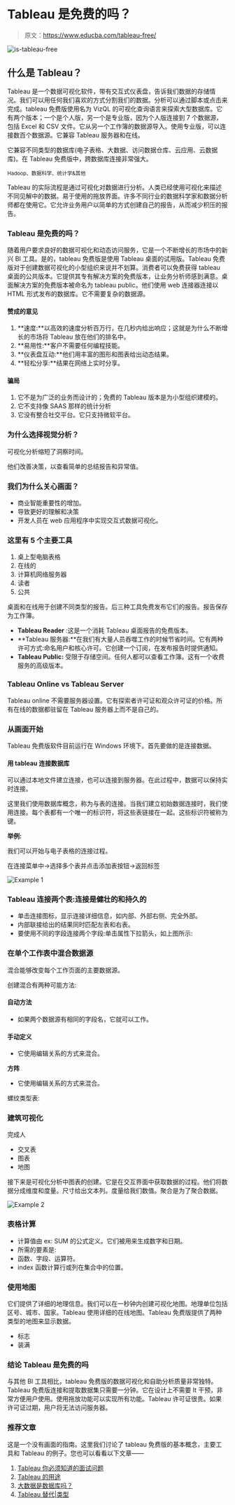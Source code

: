# Tableau 是免费的吗？

> 原文：<https://www.educba.com/tableau-free/>

![is-tableau-free](img/1fe202642272304ac87887fe8a7d18dc.png)



## 什么是 Tableau？

Tableau 是一个数据可视化软件，带有交互式仪表盘，告诉我们数据的存储情况。我们可以用任何我们喜欢的方式分割我们的数据。分析可以通过脚本或点击来完成。tableau 免费版使用名为 VizQL 的可视化查询语言来探索大型数据库。它有两个版本；一个是个人版，另一个是专业版，因为个人版连接到 7 个数据源，包括 Excel 和 CSV 文件。它从另一个工作簿的数据源导入。使用专业版，可以连接数百个数据源。它兼容 Tableau 服务器和在线。

它兼容不同类型的数据库(电子表格、大数据、访问数据仓库、云应用、云数据库)。在 Tableau 免费版中，跨数据库连接非常强大。

<small>Hadoop、数据科学、统计学&其他</small>

Tableau 的实际流程是通过可视化对数据进行分析。人类已经使用可视化来描述不同见解中的数据。易于使用的拖放界面。许多不同行业的数据科学家和数据分析师都在使用它。它允许业务用户以简单的方式创建自己的报告，从而减少积压的报告。

### Tableau 是免费的吗？

随着用户要求良好的数据可视化和动态访问服务，它是一个不断增长的市场中的新兴 BI 工具。是的，tableau 免费版是使用 Tableau 桌面的试用版。Tableau 免费版对于创建数据可视化的小型组织来说并不划算。消费者可以免费获得 tableau 桌面的公共版本。它提供其专有解决方案的免费版本，让业务分析师感到满意。桌面解决方案的免费版本被命名为 tableau public。他们使用 web 连接器连接以 HTML 形式发布的数据库。它不需要复杂的数据源。

#### 赞成的意见

1.  **速度:**以高效的速度分析百万行，在几秒内给出响应；这就是为什么不断增长的市场将 Tableau 放在他们的排名中。
2.  **易用性:**客户不需要任何编程技能。
3.  **仪表盘互动:**他们用丰富的图形和图表给出动态结果。
4.  **轻松分享:**结果在网络上实时分享。

#### 骗局

1.  它不是为广泛的业务而设计的；免费的 Tableau 版本是为小型组织建模的。
2.  它不支持像 SAAS 那样的统计分析
3.  它没有整合社交平台。它只支持微软平台。

### 为什么选择视觉分析？

可视化分析缩短了洞察时间。

他们改善决策，以查看简单的总结报告和异常值。

### 我们为什么关心画面？

*   商业智能重要性的增加。
*   导致更好的理解和决策
*   开发人员在 web 应用程序中实现交互式数据可视化。

### 这里有 5 个主要工具

1.  桌上型电脑表格
2.  在线的
3.  计算机网络服务器
4.  读者
5.  公共

桌面和在线用于创建不同类型的报告。后三种工具免费发布它们的报告。报告保存为工作簿。

*   **Tableau Reader** :这是一个消耗 Tableau 桌面报告的免费版本。
*   **Tableau 服务器:**在我们有大量人员吞噬工作的时候节省时间。它有两种许可方式:命名用户和核心许可。它创建一个订阅，在发布报告时提供通知。
*   **Tableau Public:** 受限于存储空间。任何人都可以查看工作簿。这有一个收费服务的高级版本。

### Tableau Online vs Tableau Server

Tableau online 不需要服务器设置。它有探索者许可证和观众许可证的价格。所有在线的数据都驻留在 Tableau 服务器上而不是自己的。

### 从画面开始

Tableau 免费版软件目前运行在 Windows 环境下。首先要做的是连接数据。

#### 用 tableau 连接数据库

可以通过本地文件建立连接，也可以连接到服务器。在此过程中，数据可以保持实时连接。

这里我们使用数据库概念，称为与表的连接。当我们建立初始数据连接时，我们使用连接。每个表都有一个唯一的标识符，将这些表链接在一起。这些标识符被称为键。

**举例:**

我们可以开始与电子表格的连接过程。

在连接菜单中->选择多个表并点击添加表按钮->返回标签

![Example 1](img/048a7930d7264fc166150456a62775de.png)



### Tableau 连接两个表:连接是健壮的和持久的

*   单击连接图标，显示连接详细信息，如内部、外部右侧、完全外部。
*   内部联接给出的结果同时匹配左表和右表。
*   要使用不同的字段连接两个字段:单击属性下拉箭头，如上图所示:

### 在单个工作表中混合数据源

混合能够改变每个工作页面的主要数据源。

创建混合有两种可能方法:

#### 自动方法

*   如果两个数据源有相同的字段名，它就可以工作。

#### 手动定义

*   它使用编辑关系的方式来混合。

**方阵**

*   它使用编辑关系的方式来混合。

螺纹类型表:

### 建筑可视化

完成人

*   交叉表
*   图表
*   地图

接下来是可视化分析中图表的创建。它是在交互界面中获取数据的过程。他们将数据分成维度和度量。尺寸给出文本列。度量给我们数值。聚合是为了聚合数据。

![Example 2](img/4e3ee0771e522c7d363e514afbc29e1a.png)



### 表格计算

*   计算值由 ex: SUM 的公式定义。它们被用来生成数字和日期。
*   所需的要素是:
*   函数、字段、运算符。
*   index 函数计算行或列在集合中的位置。

### 使用地图

它们提供了详细的地理信息。我们可以在一秒钟内创建可视化地图。地理单位包括区号、城市、国家。Tableau 使用详细的在线地图。Tableau 免费版提供了两种类型的地图来显示数据。

*   标志
*   装满

### 结论 Tableau 是免费的吗

与其他 BI 工具相比，tableau 免费版的数据可视化和自助分析质量非常独特。Tableau 免费版连接和提取数据集只需要一分钟。它在设计上不需要 It 干预，非常方便用户使用。使用拖放功能可以实现所有功能。Tableau 许可证很贵。如果许可证过期，用户将无法访问服务器。

### 推荐文章

这是一个没有画面的指南。这里我们讨论了 tableau 免费版的基本概念，主要工具和 Tableau 的例子。您也可以看看以下文章——

1.  [Tableau 你必须知道的面试问题](https://www.educba.com/tableau-interview-questions/)
2.  [Tableau 的用途](https://www.educba.com/uses-of-tableau/)
3.  [大数据是数据库吗？](https://www.educba.com/is-big-data-a-database/)
4.  [Tableau 替代|类型](https://www.educba.com/tableau-alternatives/)





